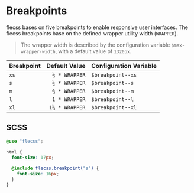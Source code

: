 # Breakpoints

flecss bases on five breakpoints to enable responsive user interfaces. The flecss breakpoints base on the defined wrapper utility width (`WRAPPER`).

> The wrapper width is described by the configuration variable `$max-wrapper-width`, with a default value pf `1320px`.

| Breakpoint | Default Value | Configuration Variable |
| :- | -: | :- |
| `xs` | `⅓ * WRAPPER` | `$breakpoint--xs` |
| `s` | `½ * WRAPPER` | `$breakpoint--s` |
| `m` | `⅔ * WRAPPER` | `$breakpoint--m` |
| `l` | `1 * WRAPPER` | `$breakpoint--l` |
| `xl` | `1⅓ * WRAPPER` | `$breakpoint--xl` |

## SCSS

``` scss
@use "flecss";

html {
  font-size: 17px;
  
  @include flecss.breakpoint("s") {
    font-size: 16px;
  }
}
```